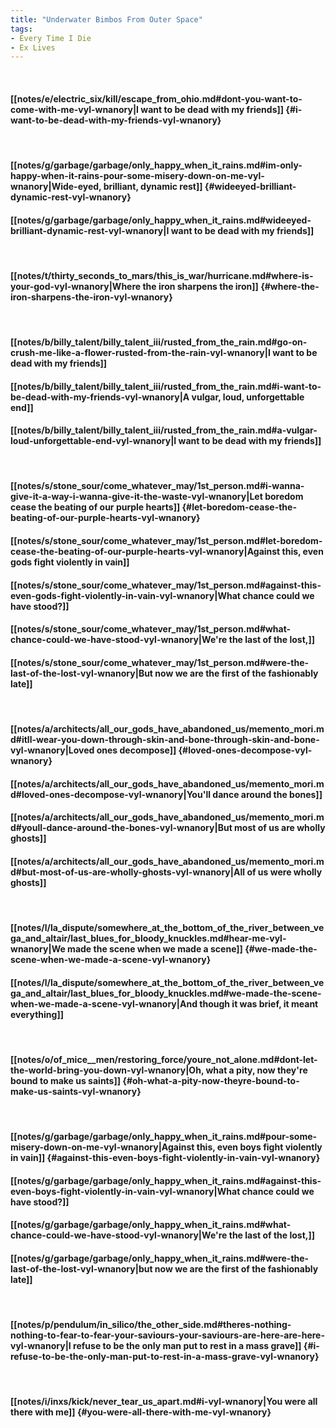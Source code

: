```yaml
---
title: "Underwater Bimbos From Outer Space"
tags:
- Every Time I Die
- Ex Lives
---
```

&nbsp;
#### [[notes/e/electric_six/kill/escape_from_ohio.md#dont-you-want-to-come-with-me-vyl-wnanory|I want to be dead with my friends]] {#i-want-to-be-dead-with-my-friends-vyl-wnanory}
&nbsp;
#### [[notes/g/garbage/garbage/only_happy_when_it_rains.md#im-only-happy-when-it-rains-pour-some-misery-down-on-me-vyl-wnanory|Wide-eyed, brilliant, dynamic rest]] {#wideeyed-brilliant-dynamic-rest-vyl-wnanory}
#### [[notes/g/garbage/garbage/only_happy_when_it_rains.md#wideeyed-brilliant-dynamic-rest-vyl-wnanory|I want to be dead with my friends]]
&nbsp;
#### [[notes/t/thirty_seconds_to_mars/this_is_war/hurricane.md#where-is-your-god-vyl-wnanory|Where the iron sharpens the iron]] {#where-the-iron-sharpens-the-iron-vyl-wnanory}
&nbsp;
#### [[notes/b/billy_talent/billy_talent_iii/rusted_from_the_rain.md#go-on-crush-me-like-a-flower-rusted-from-the-rain-vyl-wnanory|I want to be dead with my friends]]
#### [[notes/b/billy_talent/billy_talent_iii/rusted_from_the_rain.md#i-want-to-be-dead-with-my-friends-vyl-wnanory|A vulgar, loud, unforgettable end]]
#### [[notes/b/billy_talent/billy_talent_iii/rusted_from_the_rain.md#a-vulgar-loud-unforgettable-end-vyl-wnanory|I want to be dead with my friends]]
&nbsp;
#### [[notes/s/stone_sour/come_whatever_may/1st_person.md#i-wanna-give-it-a-way-i-wanna-give-it-the-waste-vyl-wnanory|Let boredom cease the beating of our purple hearts]] {#let-boredom-cease-the-beating-of-our-purple-hearts-vyl-wnanory}
#### [[notes/s/stone_sour/come_whatever_may/1st_person.md#let-boredom-cease-the-beating-of-our-purple-hearts-vyl-wnanory|Against this, even gods fight violently in vain]]
#### [[notes/s/stone_sour/come_whatever_may/1st_person.md#against-this-even-gods-fight-violently-in-vain-vyl-wnanory|What chance could we have stood?]]
#### [[notes/s/stone_sour/come_whatever_may/1st_person.md#what-chance-could-we-have-stood-vyl-wnanory|We're the last of the lost,]]
#### [[notes/s/stone_sour/come_whatever_may/1st_person.md#were-the-last-of-the-lost-vyl-wnanory|But now we are the first of the fashionably late]]
&nbsp;
#### [[notes/a/architects/all_our_gods_have_abandoned_us/memento_mori.md#itll-wear-you-down-through-skin-and-bone-through-skin-and-bone-vyl-wnanory|Loved ones decompose]] {#loved-ones-decompose-vyl-wnanory}
#### [[notes/a/architects/all_our_gods_have_abandoned_us/memento_mori.md#loved-ones-decompose-vyl-wnanory|You'll dance around the bones]]
#### [[notes/a/architects/all_our_gods_have_abandoned_us/memento_mori.md#youll-dance-around-the-bones-vyl-wnanory|But most of us are wholly ghosts]]
#### [[notes/a/architects/all_our_gods_have_abandoned_us/memento_mori.md#but-most-of-us-are-wholly-ghosts-vyl-wnanory|All of us were wholly ghosts]]
&nbsp;
#### [[notes/l/la_dispute/somewhere_at_the_bottom_of_the_river_between_vega_and_altair/last_blues_for_bloody_knuckles.md#hear-me-vyl-wnanory|We made the scene when we made a scene]] {#we-made-the-scene-when-we-made-a-scene-vyl-wnanory}
#### [[notes/l/la_dispute/somewhere_at_the_bottom_of_the_river_between_vega_and_altair/last_blues_for_bloody_knuckles.md#we-made-the-scene-when-we-made-a-scene-vyl-wnanory|And though it was brief, it meant everything]]
&nbsp;
#### [[notes/o/of_mice__men/restoring_force/youre_not_alone.md#dont-let-the-world-bring-you-down-vyl-wnanory|Oh, what a pity, now they're bound to make us saints]] {#oh-what-a-pity-now-theyre-bound-to-make-us-saints-vyl-wnanory}
&nbsp;
#### [[notes/g/garbage/garbage/only_happy_when_it_rains.md#pour-some-misery-down-on-me-vyl-wnanory|Against this, even boys fight violently in vain]] {#against-this-even-boys-fight-violently-in-vain-vyl-wnanory}
#### [[notes/g/garbage/garbage/only_happy_when_it_rains.md#against-this-even-boys-fight-violently-in-vain-vyl-wnanory|What chance could we have stood?]]
#### [[notes/g/garbage/garbage/only_happy_when_it_rains.md#what-chance-could-we-have-stood-vyl-wnanory|We're the last of the lost,]]
#### [[notes/g/garbage/garbage/only_happy_when_it_rains.md#were-the-last-of-the-lost-vyl-wnanory|but now we are the first of the fashionably late]]
&nbsp;
#### [[notes/p/pendulum/in_silico/the_other_side.md#theres-nothing-nothing-to-fear-to-fear-your-saviours-your-saviours-are-here-are-here-vyl-wnanory|I refuse to be the only man put to rest in a mass grave]] {#i-refuse-to-be-the-only-man-put-to-rest-in-a-mass-grave-vyl-wnanory}
&nbsp;
#### [[notes/i/inxs/kick/never_tear_us_apart.md#i-vyl-wnanory|You were all there with me]] {#you-were-all-there-with-me-vyl-wnanory}
